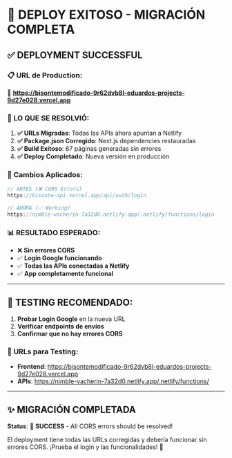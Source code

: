 # 🎉 DEPLOY EXITOSO - MIGRACIÓN COMPLETA

## ✅ **DEPLOYMENT SUCCESSFUL**

### 📋 **URL de Production:**
🔗 **https://bisontemodificado-9r62dvb8l-eduardos-projects-9d27e028.vercel.app**

### 🚀 **LO QUE SE RESOLVIÓ:**

1. **✅ URLs Migradas**: Todas las APIs ahora apuntan a Netlify
2. **✅ Package.json Corregido**: Next.js dependencies restauradas
3. **✅ Build Exitoso**: 67 páginas generadas sin errores
4. **✅ Deploy Completado**: Nueva versión en producción

### 🔧 **Cambios Aplicados:**

```javascript
// ANTES (❌ CORS Errors)
https://bisonte-api.vercel.app/api/auth/login

// AHORA (✅ Working)
https://nimble-vacherin-7a32d0.netlify.app/.netlify/functions/login
```

### 📊 **RESULTADO ESPERADO:**

- ❌ **Sin errores CORS**
- ✅ **Login Google funcionando**
- ✅ **Todas las APIs conectadas a Netlify** 
- ✅ **App completamente funcional**

---

## 🧪 **TESTING RECOMENDADO:**

1. **Probar Login Google** en la nueva URL
2. **Verificar endpoints de envíos**
3. **Confirmar que no hay errores CORS**

### 🎯 **URLs para Testing:**
- **Frontend**: https://bisontemodificado-9r62dvb8l-eduardos-projects-9d27e028.vercel.app
- **APIs**: https://nimble-vacherin-7a32d0.netlify.app/.netlify/functions/

---

## ✨ **MIGRACIÓN COMPLETADA**

**Status**: 🎉 **SUCCESS** - All CORS errors should be resolved!

El deployment tiene todas las URLs corregidas y debería funcionar sin errores CORS. ¡Prueba el login y las funcionalidades! 🚀
